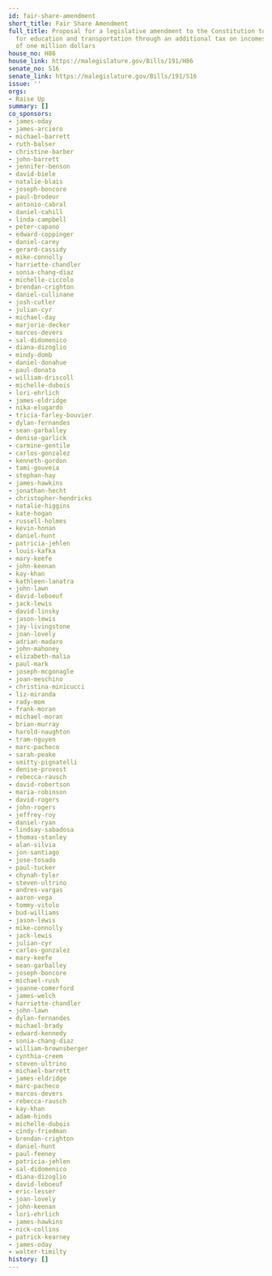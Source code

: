 ```yaml
---
id: fair-share-amendment
short_title: Fair Share Amendment
full_title: Proposal for a legislative amendment to the Constitution to provide resources
  for education and transportation through an additional tax on incomes in excess
  of one million dollars
house_no: H86
house_link: https://malegislature.gov/Bills/191/H86
senate_no: S16
senate_link: https://malegislature.gov/Bills/191/S16
issue: ''
orgs:
- Raise Up
summary: []
co_sponsors:
- james-oday
- james-arciero
- michael-barrett
- ruth-balser
- christine-barber
- john-barrett
- jennifer-benson
- david-biele
- natalie-blais
- joseph-boncore
- paul-brodeur
- antonio-cabral
- daniel-cahill
- linda-campbell
- peter-capano
- edward-coppinger
- daniel-carey
- gerard-cassidy
- mike-connolly
- harriette-chandler
- sonia-chang-diaz
- michelle-ciccolo
- brendan-crighton
- daniel-cullinane
- josh-cutler
- julian-cyr
- michael-day
- marjorie-decker
- marcos-devers
- sal-didomenico
- diana-dizoglio
- mindy-domb
- daniel-donahue
- paul-donato
- william-driscoll
- michelle-dubois
- lori-ehrlich
- james-eldridge
- nika-elugardo
- tricia-farley-bouvier
- dylan-fernandes
- sean-garballey
- denise-garlick
- carmine-gentile
- carlos-gonzalez
- kenneth-gordon
- tami-gouveia
- stephan-hay
- james-hawkins
- jonathan-hecht
- christopher-hendricks
- natalie-higgins
- kate-hogan
- russell-holmes
- kevin-honan
- daniel-hunt
- patricia-jehlen
- louis-kafka
- mary-keefe
- john-keenan
- kay-khan
- kathleen-lanatra
- john-lawn
- david-leboeuf
- jack-lewis
- david-linsky
- jason-lewis
- jay-livingstone
- joan-lovely
- adrian-madaro
- john-mahoney
- elizabeth-malia
- paul-mark
- joseph-mcgonagle
- joan-meschino
- christina-minicucci
- liz-miranda
- rady-mom
- frank-moran
- michael-moran
- brian-murray
- harold-naughton
- tram-nguyen
- marc-pacheco
- sarah-peake
- smitty-pignatelli
- denise-provost
- rebecca-rausch
- david-robertson
- maria-robinson
- david-rogers
- john-rogers
- jeffrey-roy
- daniel-ryan
- lindsay-sabadosa
- thomas-stanley
- alan-silvia
- jon-santiago
- jose-tosado
- paul-tucker
- chynah-tyler
- steven-ultrino
- andres-vargas
- aaron-vega
- tommy-vitolo
- bud-williams
- jason-lewis
- mike-connolly
- jack-lewis
- julian-cyr
- carlos-gonzalez
- mary-keefe
- sean-garballey
- joseph-boncore
- michael-rush
- joanne-comerford
- james-welch
- harriette-chandler
- john-lawn
- dylan-fernandes
- michael-brady
- edward-kennedy
- sonia-chang-diaz
- william-brownsberger
- cynthia-creem
- steven-ultrino
- michael-barrett
- james-eldridge
- marc-pacheco
- marcos-devers
- rebecca-rausch
- kay-khan
- adam-hinds
- michelle-dubois
- cindy-friedman
- brendan-crighton
- daniel-hunt
- paul-feeney
- patricia-jehlen
- sal-didomenico
- diana-dizoglio
- david-leboeuf
- eric-lesser
- joan-lovely
- john-keenan
- lori-ehrlich
- james-hawkins
- nick-collins
- patrick-kearney
- james-oday
- walter-timilty
history: []
---
```

